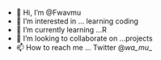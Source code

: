 - 👋 Hi, I’m @Fwavmu
- 👀 I’m interested in ... learning coding 
- 🌱 I’m currently learning ...R
- 💞️ I’m looking to collaborate on ...projects
- 📫 How to reach me ...
Twitter @_wa_mu__
<!---
Fwavmu/Fwavmu is a ✨ special ✨ repository because its `README.md` (this file) appears on your GitHub profile.
You can click the Preview link to take a look at your changes.
--->

